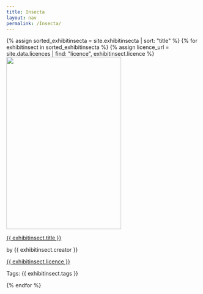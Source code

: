 ```yaml
---
title: Insecta
layout: nav
permalink: /Insecta/
---
```

<div id = "animal_collection">
  {% assign sorted_exhibitinsecta = site.exhibitinsecta | sort: "title" %}
  {% for exhibitinsect in sorted_exhibitinsecta %}
    {% assign licence_url = site.data.licences | find: "licence", exhibitinsect.licence %}
    <div class = "grid_cell">
      <a href = " "><img src="{{ exhibitinsect.image-url }}" class="gallery_thumb" width="300" height="450"></a >
      <p class = "caption"><a href = "{{ exhibitinsect.url | relative_url }}">{{ exhibitinsect.title }}</a ></p> 
      <p>by {{ exhibitinsect.creator }}</p>
      <p><a href="{{ licence_url.url }}">{{ exhibitinsect.licence }}</a ></p >
      <p>Tags: {{ exhibitinsect.tags }}</p >
    </div>
  {% endfor %}
</div>